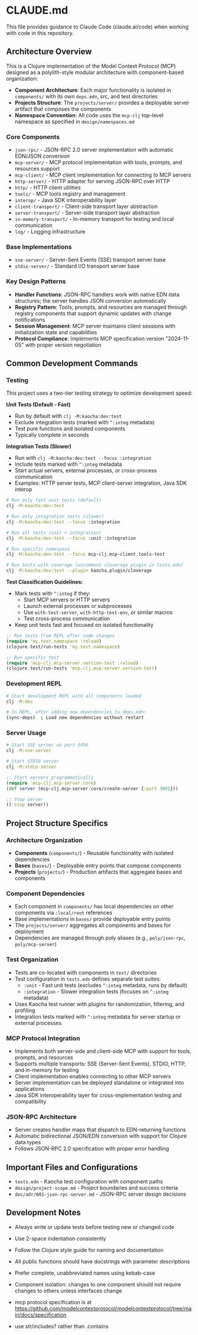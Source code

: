# CLAUDE.md

This file provides guidance to Claude Code (claude.ai/code) when working
with code in this repository.

## Architecture Overview

This is a Clojure implementation of the Model Context Protocol (MCP)
designed as a polylith-style modular architecture with component-based
organization:

- **Component Architecture**: Each major functionality is isolated in
  `components/` with its own `deps.edn`, src, and test directories
- **Projects Structure**: The `projects/server/` provides a deployable
  server artifact that composes the components
- **Namespace Convention**: All code uses the `mcp-clj` top-level
  namespace as specified in `design/namespaces.md`

### Core Components

- `json-rpc/` - JSON-RPC 2.0 server implementation with automatic
                EDN/JSON conversion
- `mcp-server/` - MCP protocol implementation with tools, prompts, and
                  resources support
- `mcp-client/` - MCP client implementation for connecting to MCP servers
- `http-server/` - HTTP adapter for serving JSON-RPC over HTTP
- `http/` - HTTP client utilities
- `tools/` - MCP tools registry and management
- `interop/` - Java SDK interoperability layer
- `client-transport/` - Client-side transport layer abstraction
- `server-transport/` - Server-side transport layer abstraction
- `in-memory-transport/` - In-memory transport for testing and local
                           communication
- `log/` - Logging infrastructure

### Base Implementations

- `sse-server/` - Server-Sent Events (SSE) transport server base
- `stdio-server/` - Standard I/O transport server base

### Key Design Patterns

- **Handler Functions**: JSON-RPC handlers work with native EDN data
  structures; the server handles JSON conversion automatically
- **Registry Pattern**: Tools, prompts, and resources are managed
  through registry components that support dynamic updates with change
  notifications
- **Session Management**: MCP server maintains client sessions with
  initialization state and capabilities
- **Protocol Compliance**: Implements MCP specification version
  "2024-11-05" with proper version negotiation

## Common Development Commands

### Testing

This project uses a two-tier testing strategy to optimize development speed:

**Unit Tests (Default - Fast)**
- Run by default with `clj -M:kaocha:dev:test`
- Exclude integration tests (marked with `^:integ` metadata)
- Test pure functions and isolated components
- Typically complete in seconds

**Integration Tests (Slower)**
- Run with `clj -M:kaocha:dev:test --focus :integration`
- Include tests marked with `^:integ` metadata
- Start actual servers, external processes, or cross-process communication
- Examples: HTTP server tests, MCP client-server integration, Java SDK interop

```bash
# Run only fast unit tests (default)
clj -M:kaocha:dev:test

# Run only integration tests (slower)
clj -M:kaocha:dev:test --focus :integration

# Run all tests (unit + integration)
clj -M:kaocha:dev:test --focus :unit :integration

# Run specific namespace
clj -M:kaocha:dev:test --focus mcp-clj.mcp-client.tools-test

# Run tests with coverage (uncomment cloverage plugin in tests.edn)
clj -M:kaocha:dev:test --plugin kaocha.plugin/cloverage
```

**Test Classification Guidelines:**
- Mark tests with `^:integ` if they:
  - Start MCP servers or HTTP servers
  - Launch external processes or subprocesses
  - Use `with-test-server`, `with-http-test-env`, or similar macros
  - Test cross-process communication
- Keep unit tests fast and focused on isolated functionality

```clojure
;; Run tests from REPL after code changes
(require 'my.test.namespace :reload)
(clojure.test/run-tests 'my.test.namespace)

;; Run specific test
(require 'mcp-clj.mcp-server.version-test :reload)
(clojure.test/run-tests 'mcp-clj.mcp-server.version-test)
```

### Development REPL
```bash
# Start development REPL with all components loaded
clj -M:dev

# In REPL, after adding new dependencies to deps.edn:
(sync-deps)  ; Load new dependencies without restart
```

### Server Usage
```bash
# Start SSE server on port 3456
clj -M:sse-server

# Start STDIO server
clj -M:stdio-server
```

```clojure
;; Start servers programmatically
(require 'mcp-clj.mcp-server.core)
(def server (mcp-clj.mcp-server.core/create-server {:port 3001}))

;; Stop server
((:stop server))
```

## Project Structure Specifics

### Architecture Organization
- **Components** (`components/`) - Reusable functionality with isolated dependencies
- **Bases** (`bases/`) - Deployable entry points that compose components
- **Projects** (`projects/`) - Production artifacts that aggregate bases and components

### Component Dependencies
- Each component in `components/` has local dependencies on other components via `:local/root` references
- Base implementations in `bases/` provide deployable entry points
- The `projects/server/` aggregates all components and bases for deployment
- Dependencies are managed through poly aliases (e.g., `poly/json-rpc`, `poly/mcp-server`)

### Test Organization
- Tests are co-located with components in `test/` directories
- Test configuration in `tests.edn` defines separate test suites:
  - `:unit` - Fast unit tests (excludes `^:integ` metadata, runs by default)
  - `:integration` - Slower integration tests (focuses on `^:integ` metadata)
- Uses Kaocha test runner with plugins for randomization, filtering, and profiling
- Integration tests marked with `^:integ` metadata for server startup or external processes

### MCP Protocol Integration
- Implements both server-side and client-side MCP with support for tools, prompts, and resources
- Supports multiple transports: SSE (Server-Sent Events), STDIO, HTTP, and in-memory for testing
- Client implementation enables connecting to other MCP servers
- Server implementation can be deployed standalone or integrated into applications
- Java SDK interoperability layer for cross-implementation testing and compatibility

### JSON-RPC Architecture
- Server creates handler maps that dispatch to EDN-returning functions
- Automatic bidirectional JSON/EDN conversion with support for Clojure data types
- Follows JSON-RPC 2.0 specification with proper error handling

## Important Files and Configurations

- `tests.edn` - Kaocha test configuration with component paths
- `design/project-scope.md` - Project boundaries and success criteria
- `doc/adr/001-json-rpc-server.md` - JSON-RPC server design decisions

## Development Notes

- Always write or update tests before testing new or changed code
- Use 2-space indentation consistently
- Follow the Clojure style guide for naming and documentation
- All public functions should have docstrings with parameter descriptions
- Prefer complete, unabbreviated names using kebab-case
- Component isolation: changes to one component should not require
  changes to others unless interfaces change

- mcp protocol specification is at
  https://github.com/modelcontextprotocol/modelcontextprotocol/tree/main/docs/specification

- use str/includes? rather than .contains
